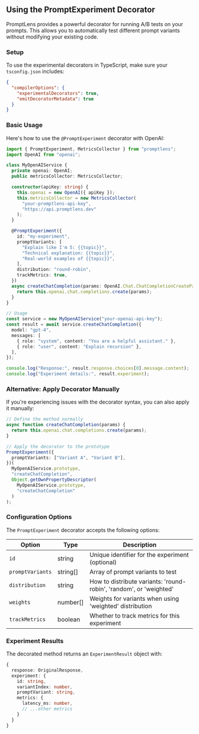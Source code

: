 ## Using the PromptExperiment Decorator

PromptLens provides a powerful decorator for running A/B tests on your prompts. This allows you to automatically test different prompt variants without modifying your existing code.

### Setup

To use the experimental decorators in TypeScript, make sure your `tsconfig.json` includes:

```json
{
  "compilerOptions": {
    "experimentalDecorators": true,
    "emitDecoratorMetadata": true
  }
}
```

### Basic Usage

Here's how to use the `@PromptExperiment` decorator with OpenAI:

```typescript
import { PromptExperiment, MetricsCollector } from "promptlens";
import OpenAI from "openai";

class MyOpenAIService {
  private openai: OpenAI;
  public metricsCollector: MetricsCollector;

  constructor(apiKey: string) {
    this.openai = new OpenAI({ apiKey });
    this.metricsCollector = new MetricsCollector(
      "your-promptlens-api-key",
      "https://api.promptlens.dev"
    );
  }

  @PromptExperiment({
    id: "my-experiment",
    promptVariants: [
      "Explain like I'm 5: {{topic}}",
      "Technical explanation: {{topic}}",
      "Real-world examples of {{topic}}",
    ],
    distribution: "round-robin",
    trackMetrics: true,
  })
  async createChatCompletion(params: OpenAI.Chat.ChatCompletionCreateParams) {
    return this.openai.chat.completions.create(params);
  }
}

// Usage
const service = new MyOpenAIService("your-openai-api-key");
const result = await service.createChatCompletion({
  model: "gpt-4",
  messages: [
    { role: "system", content: "You are a helpful assistant." },
    { role: "user", content: "Explain recursion" },
  ],
});

console.log("Response:", result.response.choices[0].message.content);
console.log("Experiment details:", result.experiment);
```

### Alternative: Apply Decorator Manually

If you're experiencing issues with the decorator syntax, you can also apply it manually:

```typescript
// Define the method normally
async function createChatCompletion(params) {
  return this.openai.chat.completions.create(params);
}

// Apply the decorator to the prototype
PromptExperiment({
  promptVariants: ["Variant A", "Variant B"],
})(
  MyOpenAIService.prototype,
  "createChatCompletion",
  Object.getOwnPropertyDescriptor(
    MyOpenAIService.prototype,
    "createChatCompletion"
  )
);
```

### Configuration Options

The `PromptExperiment` decorator accepts the following options:

| Option           | Type     | Description                                                        |
| ---------------- | -------- | ------------------------------------------------------------------ |
| `id`             | string   | Unique identifier for the experiment (optional)                    |
| `promptVariants` | string[] | Array of prompt variants to test                                   |
| `distribution`   | string   | How to distribute variants: 'round-robin', 'random', or 'weighted' |
| `weights`        | number[] | Weights for variants when using 'weighted' distribution            |
| `trackMetrics`   | boolean  | Whether to track metrics for this experiment                       |

### Experiment Results

The decorated method returns an `ExperimentResult` object with:

```typescript
{
  response: OriginalResponse,
  experiment: {
    id: string,
    variantIndex: number,
    promptVariant: string,
    metrics: {
      latency_ms: number,
      // ...other metrics
    }
  }
}
```
